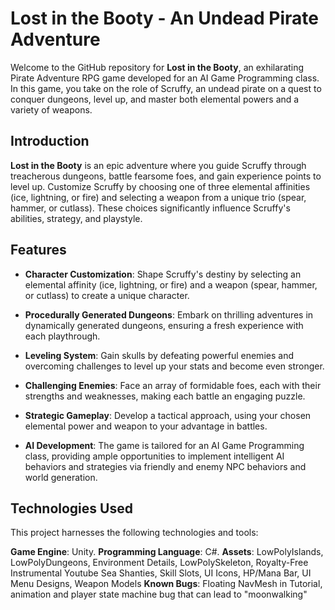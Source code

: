 # Lost in the Booty - An Undead Pirate Adventure

Welcome to the GitHub repository for **Lost in the Booty**, an exhilarating Pirate Adventure RPG game developed for an AI Game Programming class. In this game, you take on the role of Scruffy, an undead pirate on a quest to conquer dungeons, level up, and master both elemental powers and a variety of weapons.


## Introduction
**Lost in the Booty** is an epic adventure where you guide Scruffy through treacherous dungeons, battle fearsome foes, and gain experience points to level up. Customize Scruffy by choosing one of three elemental affinities (ice, lightning, or fire) and selecting a weapon from a unique trio (spear, hammer, or cutlass). These choices significantly influence Scruffy's abilities, strategy, and playstyle.


## Features
- **Character Customization**: Shape Scruffy's destiny by selecting an elemental affinity (ice, lightning, or fire) and a weapon (spear, hammer, or cutlass) to create a unique character.

- **Procedurally Generated Dungeons**: Embark on thrilling adventures in dynamically generated dungeons, ensuring a fresh experience with each playthrough.

- **Leveling System**: Gain skulls by defeating powerful enemies and overcoming challenges to level up your stats and become even stronger.

- **Challenging Enemies**: Face an array of formidable foes, each with their strengths and weaknesses, making each battle an engaging puzzle.

- **Strategic Gameplay**: Develop a tactical approach, using your chosen elemental power and weapon to your advantage in battles.

- **AI Development**: The game is tailored for an AI Game Programming class, providing ample opportunities to implement intelligent AI behaviors and strategies via friendly and enemy NPC behaviors and world generation.

## Technologies Used
This project harnesses the following technologies and tools:

**Game Engine**: Unity.
**Programming Language**: C#.
**Assets**: LowPolyIslands, LowPolyDungeons, Environment Details, LowPolySkeleton, Royalty-Free Instrumental Youtube Sea Shanties, Skill Slots, UI Icons, HP/Mana Bar, UI Menu Designs, Weapon Models
**Known Bugs**: Floating NavMesh in Tutorial, animation and player state machine bug that can lead to "moonwalking"
